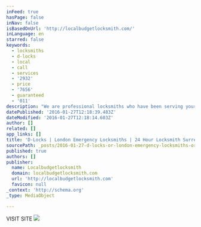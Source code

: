 ```yaml
---
inFeed: true
hasPage: false
inNav: false
isBasedOnUrl: 'http://localbudgetlocksmith.com/'
inLanguage: en
starred: false
keywords:
  - locksmiths
  - d-locks
  - local
  - call
  - services
  - '2932'
  - price
  - '7656'
  - guaranteed
  - '011'
description: "We are professional locksmiths who have been serving your local area for many years. We keep our costs low for our customers as the travelling time for our callouts are shorter. We are proud of our work and we're here to serve you 24/7, when you need us most, we'll be there to help."
datePublished: '2016-01-27T12:18:39.483Z'
dateModified: '2016-01-27T12:18:14.603Z'
author: []
related: []
app_links: []
title: 'D-Locks | London Emergency Locksmiths | 24 Hour Locksmith Surrey'
sourcePath: _posts/2016-01-27-d-locks-or-london-emergency-locksmiths-or-24-hour-locksmith-su.md
published: true
authors: []
publisher:
  name: Localbudgetlocksmith
  domain: localbudgetlocksmith.com
  url: 'http://localbudgetlocksmith.com'
  favicon: null
_context: 'http://schema.org'
_type: MediaObject

---
```

VISIT SITE
![](https://the-grid-user-content.s3-us-west-2.amazonaws.com/e753542a-10bb-46f0-8671-b672c77dcca7.jpg)